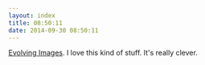 ```yaml
---
layout: index
title: 08:50:11
date: 2014-09-30 08:50:11
---
```

[Evolving Images](http://www.nihilogic.dk/labs/evolving-images/). I love this kind of stuff. It's really clever.